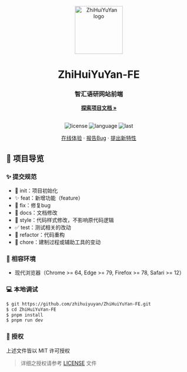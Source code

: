 <div align="center">
  <img width="130" src="https://github.com/zhihuiyuyan/ZhiHuiYuYan-FE/blob/main/public/images/header/logo.png?raw=true" alt="ZhiHuiYuYan logo">
  <h1 align="center">ZhiHuiYuYan-FE</h1>
  <h3>智汇语研网站前端</h3>
  <a href="https://github.com/zhihuiyuyan/ZhiHuiYuYan-FE"><strong>探索项目文档 »</strong></a>
  <br />
  <br />

  ![license](https://img.shields.io/github/license/zhihuiyuyan/ZhiHuiYuYan-FE)
  ![language](https://img.shields.io/github/languages/top/zhihuiyuyan/ZhiHuiYuYan-FE)
  ![last](https://img.shields.io/github/last-commit/zhihuiyuyan/ZhiHuiYuYan-FE)

  <a href="#" target="_blank">在线体验</a>
  ·
  <a href="https://github.com/zhihuiyuyan/ZhiHuiYuYan-FE/issues">报告Bug</a>
  ·
  <a href="https://github.com/zhihuiyuyan/ZhiHuiYuYan-FE/issues">提出新特性</a>
</div>

## 🔖 项目导览

### ✨ 提交规范

- 🎉 init：项目初始化
- ✨ feat：新增功能（feature）
- 🐞 fix：修复bug
- 📃 docs：文档修改
- 🌈 style：代码样式修改，不影响原代码逻辑
- ✅ test：测试相关的改动
- 🔨 refactor：代码重构
- 🔧 chore：建制过程或辅助工具的变动

### 🎯 相容环境

- 现代浏览器（Chrome >= 64, Edge >= 79, Firefox >= 78, Safari >= 12）

### 💻 本地调试

```bash
$ git https://github.com/zhihuiyuyan/ZhiHuiYuYan-FE.git
$ cd ZhiHuiYuYan-FE
$ pnpm install
$ pnpm run dev
```

### 📝 授权

上述文件皆以 MIT 许可授权

> 详细之授权请参考 [LICENSE](LICENSE) 文件
